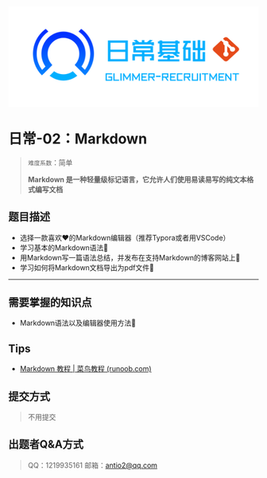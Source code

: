 
![](image/daily.png)

# 日常-02：Markdown

> `难度系数`：简单
>
> **Markdown 是一种轻量级标记语言，它允许人们使用易读易写的纯文本格式编写文档**

## 题目描述

- 选择一款喜欢❤️的Markdown编辑器（推荐Typora或者用VSCode）
- 学习基本的Markdown语法📖
- 用Markdown写一篇语法总结，并发布在支持Markdown的博客网站上📑
- 学习如何将Markdown文档导出为pdf文件📃

---


## 需要掌握的知识点

- Markdown语法以及编辑器使用方法🔖

## Tips

- [Markdown 教程 | 菜鸟教程 (runoob.com)](https://www.runoob.com/markdown/md-tutorial.html)

## 提交方式

> 不用提交

## 出题者Q&A方式

> QQ：1219935161
> 邮箱：antio2@qq.com